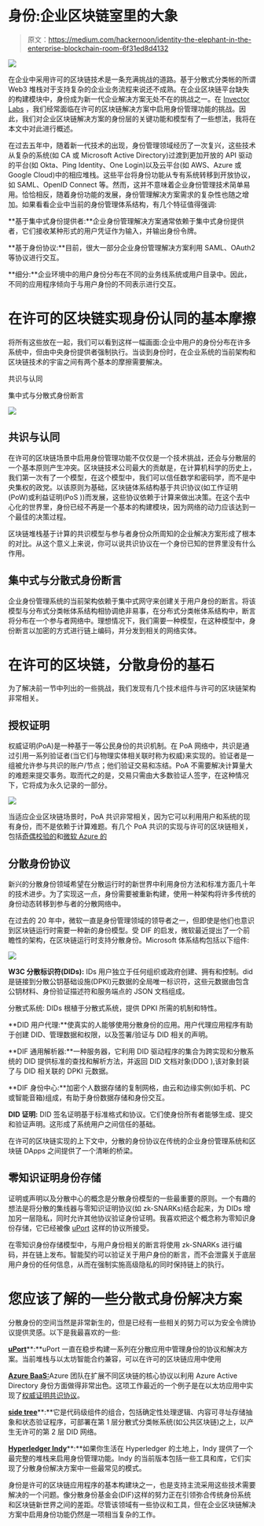 # 身份:企业区块链室里的大象

> 原文：<https://medium.com/hackernoon/identity-the-elephant-in-the-enterprise-blockchain-room-6f31ed8d4132>

![](img/129bac3818ce6773f09c13d83a0e8a36.png)

在企业中采用许可的区块链技术是一条充满挑战的道路。基于分散式分类帐的所谓 Web3 堆栈对于支持复杂的企业业务流程来说还不成熟。在企业区块链平台缺失的构建模块中，身份成为新一代企业解决方案无处不在的挑战之一。在 [Invector Labs](http://invectorlabs.com/) ，我们经常面临在许可的区块链解决方案中启用身份管理功能的挑战。因此，我们对企业区块链解决方案的身份层的关键功能和模型有了一些想法，我将在本文中对此进行概述。

在过去五年中，随着新一代技术的出现，身份管理领域经历了一次复兴，这些技术从复杂的系统(如 CA 或 Microsoft Active Directory)过渡到更加开放的 API 驱动的平台(如 Okta、Ping Identity、One Login)以及云平台(如 AWS、Azure 或 Google Cloud)中的相应堆栈。这些平台将身份功能从专有系统转移到开放协议，如 SAML、OpenID Connect 等。然而，这并不意味着企业身份管理技术简单易用。恰恰相反，随着身份功能的发展，身份管理解决方案需求的复杂性也随之增加。如果看看企业中当前的身份管理体系结构，有几个特征值得强调:

**基于集中式身份提供者:**企业身份管理解决方案通常依赖于集中式身份提供者，它们接收某种形式的用户凭证作为输入，并输出身份令牌。

**基于身份协议:**目前，很大一部分企业身份管理解决方案利用 SAML、OAuth2 等协议进行交互。

**细分:**企业环境中的用户身份分布在不同的业务线系统或用户目录中。因此，不同的应用程序倾向于与用户身份的不同表示进行交互。

# 在许可的区块链实现身份认同的基本摩擦

将所有这些放在一起，我们可以看到这样一幅画面:企业中用户的身份分布在许多系统中，但由中央身份提供者强制执行。当谈到身份时，在企业系统的当前架构和区块链技术的宇宙之间有两个基本的摩擦需要解决。

共识与认同

集中式与分散式身份断言

![](img/00650b97787fdd4e44f60ce1e16b1169.png)

## 共识与认同

在许可的区块链场景中启用身份管理功能不仅仅是一个技术挑战，还会与分散层的一个基本原则产生冲突。区块链技术公司最大的贡献是，在计算机科学的历史上，我们第一次有了一个模型，在这个模型中，我们可以信任数学和密码学，而不是中央集权的政党。以该原则为基础，区块链体系结构基于共识协议(如工作证明(PoW)或利益证明(PoS ))而发展，这些协议依赖于计算来做出决策。在这个去中心化的世界里，身份已经不再是一个基本的构建模块，因为网络的动力应该达到一个最佳的决策过程。

区块链堆栈基于计算的共识模型与参与者身份众所周知的企业解决方案形成了根本的对比。从这个意义上来说，你可以说共识协议在一个身份已知的世界里没有什么作用。

## 集中式与分散式身份断言

企业身份管理系统的当前架构依赖于集中式网守来创建关于用户身份的断言。将该模型与分布式分类帐体系结构相协调绝非易事，在分布式分类帐体系结构中，断言将分布在一个参与者网络中。理想情况下，我们需要一种模型，在这种模型中，身份断言以加密的方式进行链上编码，并分发到相关的网络实体。

# 在许可的区块链，分散身份的基石

为了解决前一节中列出的一些挑战，我们发现有几个技术组件与许可的区块链架构非常相关。

## 授权证明

权威证明(PoA)是一种基于一等公民身份的共识机制。在 PoA 网络中，共识是通过引用一系列验证者(当它们与物理实体相关联时称为权威)来实现的。验证者是一组被允许参与共识的账户/节点；他们验证交易和冻结。PoA 不需要解决计算量大的难题来提交事务。取而代之的是，交易只需由大多数验证人签字，在这种情况下，它将成为永久记录的一部分。

![](img/a233d13c0d48aa5289f0dbf1c8de8b91.png)

当适应企业区块链场景时，PoA 共识非常相关，因为它可以利用用户和系统的现有身份，而不是依赖于计算难题。有几个 PoA 共识的实现与许可的区块链相关，包括[奇偶校验的](https://wiki.parity.io/Proof-of-Authority-Chains)和[微软 Azure 的](https://azure.microsoft.com/en-us/blog/ethereum-proof-of-authority-on-azure/)

## 分散身份协议

新兴的分散身份领域希望在分散运行时的新世界中利用身份方法和标准方面几十年的技术进步。为了实现这一点，身份需要被重新构建，使用一种架构将许多传统的身份动态转移到参与者的分散网络中。

在过去的 20 年中，微软一直是身份管理领域的领导者之一，但即使是他们也意识到区块链运行时需要一种新的身份模型。受 DIF 的启发，微软最近提出了一个前瞻性的架构，在区块链运行时支持分散身份。Microsoft 体系结构包括以下组件:

![](img/c3fa150efff23463a7c122b7edd659e7.png)

**W3C 分散标识符(DIDs):** IDs 用户独立于任何组织或政府创建、拥有和控制。did 是链接到分散公钥基础设施(DPKI)元数据的全局唯一标识符，这些元数据由包含公钥材料、身份验证描述符和服务端点的 JSON 文档组成。

分散式系统: DIDs 根植于分散式系统，提供 DPKI 所需的机制和特性。

**DID 用户代理:**使真实的人能够使用分散身份的应用。用户代理应用程序有助于创建 DID、管理数据和权限，以及签署/验证与 DID 相关的声明。

**DIF 通用解析器:**一种服务器，它利用 DID 驱动程序的集合为跨实现和分散系统的 DID 提供标准的查找和解析方法，并返回 DID 文档对象(DDO ),该对象封装了与 DID 相关联的 DPKI 元数据。

**DIF 身份中心:**加密个人数据存储的复制网格，由云和边缘实例(如手机、PC 或智能音箱)组成，有助于身份数据存储和身份交互。

**DID 证明:** DID 签名证明基于标准格式和协议。它们使身份所有者能够生成、提交和验证声明。这形成了系统用户之间信任的基础。

在许可的区块链实现的上下文中，分散的身份协议在传统的企业身份管理系统和区块链 DApps 之间提供了一个清晰的桥梁。

## 零知识证明身份存储

证明或声明以及分散中心的概念是分散身份模型的一些最重要的原则。一个有趣的想法是将分散的集线器与零知识证明协议(如 zk-SNARKs)结合起来，为 DIDs 增加另一层隐私，同时允许其他协议验证身份证明。我喜欢把这个概念称为零知识身份存储，它已经被像 [uPort](https://www.uport.me/) 这样的协议所接受。

在零知识身份存储模型中，与用户身份相关的断言将使用 zk-SNARKs 进行编码，并在链上发布。智能契约可以验证关于用户身份的断言，而不会泄露关于底层用户身份的任何信息，从而在强制实施高级隐私的同时保持链上的执行。

# 您应该了解的一些分散式身份解决方案

分散身份的空间当然是非常新生的，但是已经有一些相关的努力可以为安全令牌协议提供灵感。以下是我最喜欢的一些:

[**uPort**](https://www.uport.me/)**:**uPort 一直在稳步构建一系列在分散应用中管理身份的协议和解决方案。当前堆栈与以太坊智能合约兼容，可以在许可的区块链应用中使用

[**Azure BaaS:**](https://azure.microsoft.com/en-us/solutions/blockchain/)Azure 团队在扩展不同区块链的核心协议以利用 Azure Active Directory 身份方面做得非常出色。这项工作最近的一个例子是在以太坊应用中实现了[权威证明共识协议](https://docs.microsoft.com/en-us/azure/blockchain/templates/ethereum-poa-deployment)。

[**side tree**](https://github.com/decentralized-identity/sidetree-core/blob/master/docs/protocol.md)**:**它是代码级组件的组合，包括确定性处理逻辑、内容可寻址存储抽象和状态验证程序，可部署在第 1 层分散式分类帐系统(如公共区块链)之上，以产生无许可的第 2 层 DID 网络。

[**Hyperledger Indy**](https://www.hyperledger.org/projects/hyperledger-indy)**:**如果你生活在 Hyperledger 的土地上，Indy 提供了一个最完整的堆栈来启用身份管理功能。Indy 的当前版本包括一些工具和库，它们实现了分散身份解决方案中一些最常见的模式。

身份是许可的区块链应用程序的基本构建块之一，也是支持主流采用这些技术需要解决的一个问题。像分散身份基金会(DIF)这样的努力正在引领弥合传统身份系统和区块链新世界之间的差距。尽管该领域有一些协议和工具，但在企业区块链解决方案中启用身份功能仍然是一项相当复杂的工作。